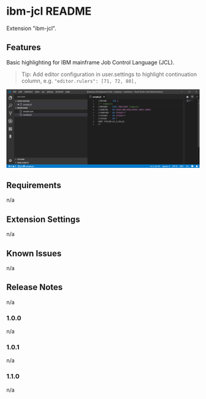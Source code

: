 # ibm-jcl README

Extension "ibm-jcl".

## Features

Basic highlighting for IBM mainframe Job Control Language (JCL).

> Tip: Add editor configuration in user.settings to highlight continuation column, e.g. `"editor.rulers": [71, 72, 80],`

![Example Highlighting](/docs/images/example.png)

## Requirements

n/a

## Extension Settings

n/a

## Known Issues

n/a

## Release Notes

n/a

### 1.0.0

n/a

### 1.0.1

n/a

### 1.1.0

n/a

